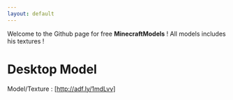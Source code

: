 ```yaml
---
layout: default
---
```


Welcome to the Github page for free **MinecraftModels** !
All models includes his textures !

# Desktop Model


Model/Texture : [http://adf.ly/1mdLvv]